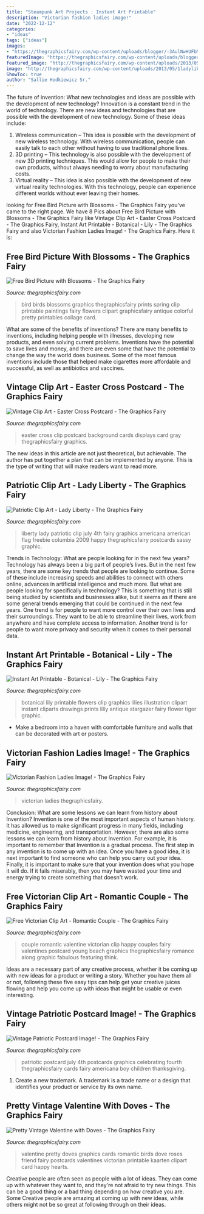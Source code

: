 ```yaml
---
title: "Steampunk Art Projects : Instant Art Printable"
description: "Victorian fashion ladies image!"
date: "2022-12-12"
categories:
- "ideas"
tags: ["ideas"]
images:
- "https://thegraphicsfairy.com/wp-content/uploads/blogger/-3AulNwHUFbM/T4GTJ5HQU9I/AAAAAAAARU8/orZNnWke7BQ/s1600/lily-botanical-image-Graphics-Fairy2.jpg"
featuredImage: "https://thegraphicsfairy.com/wp-content/uploads/blogger/-3AulNwHUFbM/T4GTJ5HQU9I/AAAAAAAARU8/orZNnWke7BQ/s1600/lily-botanical-image-Graphics-Fairy2.jpg"
featured_image: "http://thegraphicsfairy.com/wp-content/uploads/2013/05/1ladyliberty005.jpg"
image: "http://thegraphicsfairy.com/wp-content/uploads/2013/05/1ladyliberty005.jpg"
ShowToc: true
author: "Sallie Hodkiewicz Sr."
---
```



The future of invention: What new technologies and ideas are possible with the development of new technology?
Innovation is a constant trend in the world of technology. There are new ideas and technologies that are possible with the development of new technology. Some of these ideas include: 
1) Wireless communication – This idea is possible with the development of new wireless technology. With wireless communication, people can easily talk to each other without having to use traditional phone lines. 
2) 3D printing – This technology is also possible with the development of new 3D printing techniques. This would allow for people to make their own products, without always needing to worry about manufacturing costs. 
3) Virtual reality – This idea is also possible with the development of new virtual reality technologies. With this technology, people can experience different worlds without ever leaving their homes.

	

		
looking for Free Bird Picture with Blossoms - The Graphics Fairy you've came to the right page. We have 8 Pics about Free Bird Picture with Blossoms - The Graphics Fairy like Vintage Clip Art - Easter Cross Postcard - The Graphics Fairy, Instant Art Printable - Botanical - Lily - The Graphics Fairy and also Victorian Fashion Ladies Image! - The Graphics Fairy. Here it is:
		
    
## Free Bird Picture With Blossoms - The Graphics Fairy

<img loading=lazy src="https://thegraphicsfairy.com/wp-content/uploads/2014/01/Bird-Blossoms-Image-GraphicsFairy-734x1024.jpg" onerror="this.onerror=null;this.src='https://tse2.mm.bing.net/th?id=OIP.aa4O_s8yFpngBGif5IdLHAHaKV&amp;pid=15.1';" alt="Free Bird Picture with Blossoms - The Graphics Fairy">

_Source: thegraphicsfairy.com_

>bird birds blossoms graphics thegraphicsfairy prints spring clip printable paintings fairy flowers clipart graphicsfairy antique colorful pretty printables collage card. 

	

What are some of the benefits of inventions?
There are many benefits to inventions, including helping people with illnesses, developing new products, and even solving current problems. Inventions have the potential to save lives and money, and there are even some that have the potential to change the way the world does business. Some of the most famous inventions include those that helped make cigarettes more affordable and successful, as well as antibiotics and vaccines.

    
## Vintage Clip Art - Easter Cross Postcard - The Graphics Fairy

<img loading=lazy src="https://thegraphicsfairy.com/wp-content/uploads/2013/05/1eastercross003.png" onerror="this.onerror=null;this.src='https://tse2.mm.bing.net/th?id=OIP.5pSwJGQi6o84T_qOkACeSwAAAA&amp;pid=15.1';" alt="Vintage Clip Art - Easter Cross Postcard - The Graphics Fairy">

_Source: thegraphicsfairy.com_

>easter cross clip postcard background cards displays card gray thegraphicsfairy graphics. 

	

The new ideas in this article are not just theoretical, but achievable. The author has put together a plan that can be implemented by anyone. This is the type of writing that will make readers want to read more.

    
## Patriotic Clip Art - Lady Liberty - The Graphics Fairy

<img loading=lazy src="http://thegraphicsfairy.com/wp-content/uploads/2013/05/1ladyliberty005.jpg" onerror="this.onerror=null;this.src='https://tse1.mm.bing.net/th?id=OIP.acbTOPr34HkMkNHwEczifwHaLt&amp;pid=15.1';" alt="Patriotic Clip Art - Lady Liberty - The Graphics Fairy">

_Source: thegraphicsfairy.com_

>liberty lady patriotic clip july 4th fairy graphics americana american flag freebie columbia 2009 happy thegraphicsfairy postcards sassy graphic. 

	

Trends in Technology: What are people looking for in the next few years?
Technology has always been a big part of people’s lives. But in the next few years, there are some key trends that people are looking to continue. 
Some of these include increasing speeds and abilities to connect with others online, advances in artificial intelligence and much more. 
But what are people looking for specifically in technology? This is something that is still being studied by scientists and businesses alike, but it seems as if there are some general trends emerging that could be continued in the next few years. 
One trend is for people to want more control over their own lives and their surroundings. They want to be able to streamline their lives, work from anywhere and have complete access to information. 
Another trend is for people to want more privacy and security when it comes to their personal data.

    
## Instant Art Printable - Botanical - Lily - The Graphics Fairy

<img loading=lazy src="https://thegraphicsfairy.com/wp-content/uploads/blogger/-3AulNwHUFbM/T4GTJ5HQU9I/AAAAAAAARU8/orZNnWke7BQ/s1600/lily-botanical-image-Graphics-Fairy2.jpg" onerror="this.onerror=null;this.src='https://tse2.mm.bing.net/th?id=OIP.DFljnmlko8CgNAenvlepuwHaJ3&amp;pid=15.1';" alt="Instant Art Printable - Botanical - Lily - The Graphics Fairy">

_Source: thegraphicsfairy.com_

>botanical lily printable flowers clip graphics lilies illustration clipart instant cliparts drawings prints lilly antique stargazer fairy flower tiger graphic. 

	

- Make a bedroom into a haven with comfortable furniture and walls that can be decorated with art or posters.

    
## Victorian Fashion Ladies Image! - The Graphics Fairy

<img loading=lazy src="https://thegraphicsfairy.com/wp-content/uploads/2015/06/Victorian-Fashion-Ladies-Image-GraphicsFairy.jpg" onerror="this.onerror=null;this.src='https://tse3.mm.bing.net/th?id=OIP.-R5onlVQOV85UMfPsXR8AwHaKB&amp;pid=15.1';" alt="Victorian Fashion Ladies Image! - The Graphics Fairy">

_Source: thegraphicsfairy.com_

>victorian ladies thegraphicsfairy. 

	

Conclusion: What are some lessons we can learn from history about Invention?
Invention is one of the most important aspects of human history. It has allowed us to make significant progress in many fields, including medicine, engineering, and transportation. However, there are also some lessons we can learn from history about Invention. For example, it is important to remember that Invention is a gradual process. The first step in any invention is to come up with an idea. Once you have a good idea, it is next important to find someone who can help you carry out your idea. Finally, it is important to make sure that your invention does what you hope it will do. If it fails miserably, then you may have wasted your time and energy trying to create something that doesn't work.

    
## Free Victorian Clip Art - Romantic Couple - The Graphics Fairy

<img loading=lazy src="https://thegraphicsfairy.com/wp-content/uploads/2013/05/coupleparasol003.jpg" onerror="this.onerror=null;this.src='https://tse4.mm.bing.net/th?id=OIP.P01Fnjc3vcdOx82U3P_1uwHaLh&amp;pid=15.1';" alt="Free Victorian Clip Art - Romantic Couple - The Graphics Fairy">

_Source: thegraphicsfairy.com_

>couple romantic valentine victorian clip happy couples fairy valentines postcard young beach graphics thegraphicsfairy romance along graphic fabulous featuring think. 

	

Ideas are a necessary part of any creative process, whether it be coming up with new ideas for a product or writing a story. Whether you have them all or not, following these five easy tips can help get your creative juices flowing and help you come up with ideas that might be usable or even interesting.

    
## Vintage Patriotic Postcard Image! - The Graphics Fairy

<img loading=lazy src="https://thegraphicsfairy.com/wp-content/uploads/2014/06/Vintage-Patriotic-Postcard-Image-GraphicsFairy.jpg" onerror="this.onerror=null;this.src='https://tse1.mm.bing.net/th?id=OIP.rTgn6Sl_KVde6zCWIeNYygHaLg&amp;pid=15.1';" alt="Vintage Patriotic Postcard Image! - The Graphics Fairy">

_Source: thegraphicsfairy.com_

>patriotic postcard july 4th postcards graphics celebrating fourth thegraphicsfairy cards fairy americana boy children thanksgiving. 

	

1. Create a new trademark. A trademark is a trade name or a design that identifies your product or service by its own name.

    
## Pretty Vintage Valentine With Doves - The Graphics Fairy

<img loading=lazy src="https://thegraphicsfairy.com/wp-content/uploads/2013/05/1aaaaaaalovebirds2.jpg" onerror="this.onerror=null;this.src='https://tse4.mm.bing.net/th?id=OIP.Qf_Ik6TD93cOYUemO4QizwAAAA&amp;pid=15.1';" alt="Pretty Vintage Valentine with Doves - The Graphics Fairy">

_Source: thegraphicsfairy.com_

>valentine pretty doves graphics cards romantic birds dove roses friend fairy postcards valentines victorian printable kaarten clipart card happy hearts. 

	

Creative people are often seen as people with a lot of ideas. They can come up with whatever they want to, and they're not afraid to try new things. This can be a good thing or a bad thing depending on how creative you are. Some Creative people are amazing at coming up with new ideas, while others might not be so great at following through on their ideas.

